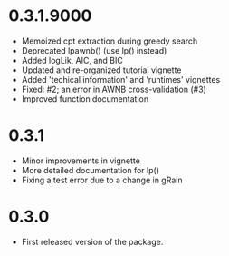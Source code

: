 # 0.3.1.9000
* Memoized cpt extraction during greedy search 
* Deprecated lpawnb() (use lp() instead)
* Added logLik, AIC, and BIC
* Updated and re-organized tutorial vignette 
* Added 'techical information' and 'runtimes' vignettes
* Fixed: #2; an error in AWNB cross-validation  (#3) 
* Improved function documentation

# 0.3.1
* Minor improvements in vignette 
* More detailed documentation for lp()
* Fixing a test error due to a change in gRain

# 0.3.0
* First released version of the package.